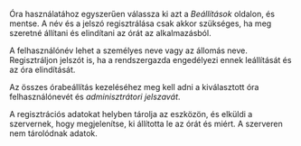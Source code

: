 ﻿Óra használatához egyszerűen válassza ki azt a *Beállítások* oldalon, és mentse.
A név és a jelszó regisztrálása csak akkor szükséges, ha meg szeretné állítani és elindítani az órát az alkalmazásból.

A felhasználónév lehet a személyes neve vagy az állomás neve.
Regisztráljon jelszót is, ha a rendszergazda engedélyezi ennek leállítását és az óra elindítását.

Az összes órabeállítás kezeléséhez meg kell adni a kiválasztott óra felhasználónevét és *adminisztrátori jelszavát*.

A regisztrációs adatokat helyben tárolja az eszközön, és elküldi a szervernek, hogy megjelenítse, ki állította le az órát és miért. A szerveren nem tárolódnak adatok.